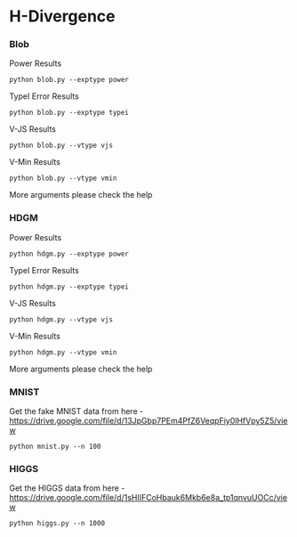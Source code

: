 # H-Divergence

### Blob
Power Results
```
python blob.py --exptype power
```
TypeI Error Results
```
python blob.py --exptype typei
```
V-JS Results
```
python blob.py --vtype vjs
```
V-Min Results
```
python blob.py --vtype vmin
```
More arguments please check the help

### HDGM
Power Results
```
python hdgm.py --exptype power
```
TypeI Error Results
```
python hdgm.py --exptype typei
```
V-JS Results
```
python hdgm.py --vtype vjs
```
V-Min Results
```
python hdgm.py --vtype vmin
```
More arguments please check the help

### MNIST

Get the fake MNIST data from here - https://drive.google.com/file/d/13JpGbp7PEm4PfZ6VeqpFiy0lHfVpy5Z5/view
```
python mnist.py --n 100
```

### HIGGS

Get the HIGGS data from here - https://drive.google.com/file/d/1sHIIFCoHbauk6Mkb6e8a_tp1qnvuUOCc/view
```
python higgs.py --n 1000
```

